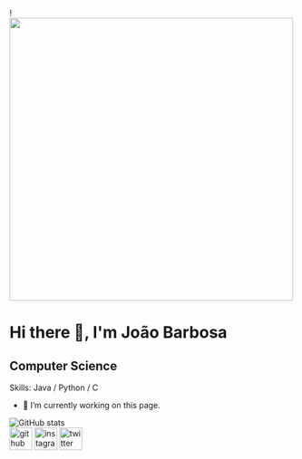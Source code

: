 !<img src="https://github.com/joaorespeitabarbosa/joaorespeitabarbosa/blob/main/matrix.gif?raw=true" width="500" />
# Hi there 👋, I'm João Barbosa 

## Computer Science  

Skills: Java / Python / C  

- 🔭 I’m currently working on this page.   

![GitHub stats](https://github-readme-stats.vercel.app/api?username=joaorespeitabarbosa&show_icons=true)    
[<img src='https://cdn.jsdelivr.net/npm/simple-icons@3.0.1/icons/github.svg' alt='github' height='40'>](https://github.com/joaorespeitabarbosa)  [<img
src='https://cdn.jsdelivr.net/npm/simple-icons@3.0.1/icons/instagram.svg' alt='instagram' height='40'>](https://www.instagram.com/respeita_barbosa/)  [<img src='https://cdn.jsdelivr.net/npm/simple-icons@3.0.1/icons/twitter.svg' alt='twitter' height='40'>](https://twitter.com/Barbosa_Dji)  
